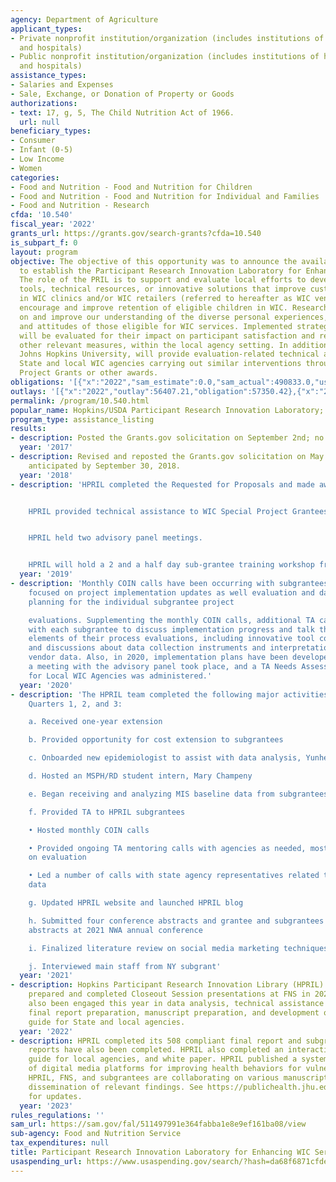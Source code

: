 ```yaml
---
agency: Department of Agriculture
applicant_types:
- Private nonprofit institution/organization (includes institutions of higher education
  and hospitals)
- Public nonprofit institution/organization (includes institutions of higher education
  and hospitals)
assistance_types:
- Salaries and Expenses
- Sale, Exchange, or Donation of Property or Goods
authorizations:
- text: 17, g, 5, The Child Nutrition Act of 1966.
  url: null
beneficiary_types:
- Consumer
- Infant (0-5)
- Low Income
- Women
categories:
- Food and Nutrition - Food and Nutrition for Children
- Food and Nutrition - Food and Nutrition for Individual and Families
- Food and Nutrition - Research
cfda: '10.540'
fiscal_year: '2022'
grants_url: https://grants.gov/search-grants?cfda=10.540
is_subpart_f: 0
layout: program
objective: The objective of this opportunity was to announce the availability of funds
  to establish the Participant Research Innovation Laboratory for Enhancing WIC Services.
  The role of the PRIL is to support and evaluate local efforts to develop interactive
  tools, technical resources, or innovative solutions that improve customer service
  in WIC clinics and/or WIC retailers (referred to hereafter as WIC vendors) and ultimately
  encourage and improve retention of eligible children in WIC. Research projects build
  on and improve our understanding of the diverse personal experiences, perceptions,
  and attitudes of those eligible for WIC services. Implemented strategies/solutions
  will be evaluated for their impact on participant satisfaction and retention, and
  other relevant measures, within the local agency setting. In addition, the Grantee,
  Johns Hopkins University, will provide evaluation-related technical assistance to
  State and local WIC agencies carrying out similar interventions through WIC Special
  Project Grants or other awards.
obligations: '[{"x":"2022","sam_estimate":0.0,"sam_actual":490833.0,"usa_spending_actual":57350.42},{"x":"2023","sam_estimate":90883.0,"sam_actual":0.0,"usa_spending_actual":0.0},{"x":"2024","sam_estimate":0.0,"sam_actual":0.0,"usa_spending_actual":5000000.0}]'
outlays: '[{"x":"2022","outlay":56407.21,"obligation":57350.42},{"x":"2023","outlay":0.0,"obligation":0.0},{"x":"2024","outlay":28723.16,"obligation":5000000.0}]'
permalink: /program/10.540.html
popular_name: Hopkins/USDA Participant Research Innovation Laboratory; HPRIL
program_type: assistance_listing
results:
- description: Posted the Grants.gov solicitation on September 2nd; no award made.
  year: '2017'
- description: Revised and reposted the Grants.gov solicitation on May 15, 2018; award
    anticipated by September 30, 2018.
  year: '2018'
- description: 'HPRIL completed the Requested for Proposals and made award selections.


    HPRIL provided technical assistance to WIC Special Project Grantees.


    HPRIL held two advisory panel meetings.


    HPRIL will hold a 2 and a half day sub-grantee training workshop from 9/9-9/11.'
  year: '2019'
- description: 'Monthly COIN calls have been occurring with subgrantees. These calls
    focused on project implementation updates as well evaluation and data collection
    planning for the individual subgrantee project

    evaluations. Supplementing the monthly COIN calls, additional TA calls were conducted
    with each subgrantee to discuss implementation progress and talk through different
    elements of their process evaluations, including innovative tool coverage strategies
    and discussions about data collection instruments and interpretation and use of
    vendor data. Also, in 2020, implementation plans have been developed with subgrantees;
    a meeting with the advisory panel took place, and a TA Needs Assessment survey
    for Local WIC Agencies was administered.'
  year: '2020'
- description: 'The HPRIL team completed the following major activities in Year 3
    Quarters 1, 2, and 3:

    a. Received one-year extension

    b. Provided opportunity for cost extension to subgrantees

    c. Onboarded new epidemiologist to assist with data analysis, Yunhee Kang

    d. Hosted an MSPH/RD student intern, Mary Champeny

    e. Began receiving and analyzing MIS baseline data from subgrantees

    f. Provided TA to HPRIL subgrantees

    • Hosted monthly COIN calls

    • Provided ongoing TA mentoring calls with agencies as needed, most of which focused
    on evaluation

    • Led a number of calls with state agency representatives related to baseline
    data

    g. Updated HPRIL website and launched HPRIL blog

    h. Submitted four conference abstracts and grantee and subgrantees presented 3
    abstracts at 2021 NWA annual conference

    i. Finalized literature review on social media marketing techniques in WIC

    j. Interviewed main staff from NY subgrant'
  year: '2021'
- description: Hopkins Participant Research Innovation Library (HPRIL) and subgrantees
    prepared and completed Closeout Session presentations at FNS in 2022. HPRIL has
    also been engaged this year in data analysis, technical assistance to subgrantees,
    final report preparation, manuscript preparation, and development of a resource
    guide for State and local agencies.
  year: '2022'
- description: HPRIL completed its 508 compliant final report and subgrantee final
    reports have also been completed. HPRIL also completed an interactive resource
    guide for local agencies, and white paper. HPRIL published a systematic review
    of digital media platforms for improving health behaviors for vulnerable families.
    HPRIL, FNS, and subgrantees are collaborating on various manuscripts for further
    dissemination of relevant findings. See https://publichealth.jhu.edu/departments/population-family-and-reproductive-health/research-and-practice/life-course-framework/child-health/women-infants-and-children-program-wic/hpril/publications
    for updates.
  year: '2023'
rules_regulations: ''
sam_url: https://sam.gov/fal/511497991e364fabba1e8e9ef161ba08/view
sub-agency: Food and Nutrition Service
tax_expenditures: null
title: Participant Research Innovation Laboratory for Enhancing WIC Services
usaspending_url: https://www.usaspending.gov/search/?hash=da68f6871cfde0326495e8b29d56182a
---
```

